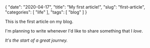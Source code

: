 {
    "date": "2020-04-17",
    "title": "My first article!",
    "slug": "first-article",
    "categories": [
        "life"
    ],
    "tags": [
        "blog"
    ]
}


This is the first article on my blog.

I'm planning to write whenever I'd like to share something that I *love*.

*It's the start of a great journey.*